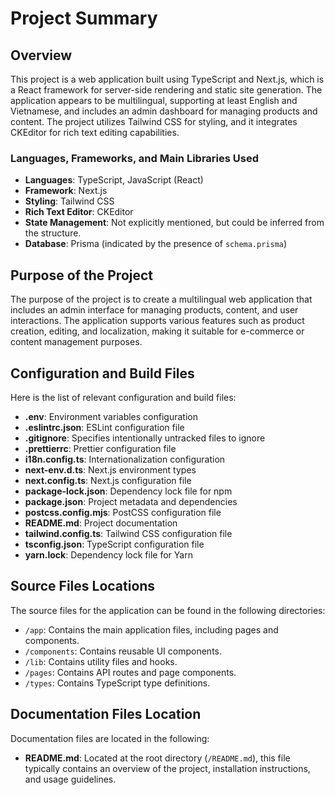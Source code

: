 # Project Summary

## Overview

This project is a web application built using TypeScript and Next.js, which is a React framework for server-side rendering and static site generation. The application appears to be multilingual, supporting at least English and Vietnamese, and includes an admin dashboard for managing products and content. The project utilizes Tailwind CSS for styling, and it integrates CKEditor for rich text editing capabilities.

### Languages, Frameworks, and Main Libraries Used
- **Languages**: TypeScript, JavaScript (React)
- **Framework**: Next.js
- **Styling**: Tailwind CSS
- **Rich Text Editor**: CKEditor
- **State Management**: Not explicitly mentioned, but could be inferred from the structure.
- **Database**: Prisma (indicated by the presence of `schema.prisma`)

## Purpose of the Project

The purpose of the project is to create a multilingual web application that includes an admin interface for managing products, content, and user interactions. The application supports various features such as product creation, editing, and localization, making it suitable for e-commerce or content management purposes.

## Configuration and Build Files

Here is the list of relevant configuration and build files:

- **.env**: Environment variables configuration
- **.eslintrc.json**: ESLint configuration file
- **.gitignore**: Specifies intentionally untracked files to ignore
- **.prettierrc**: Prettier configuration file
- **i18n.config.ts**: Internationalization configuration
- **next-env.d.ts**: Next.js environment types
- **next.config.ts**: Next.js configuration file
- **package-lock.json**: Dependency lock file for npm
- **package.json**: Project metadata and dependencies
- **postcss.config.mjs**: PostCSS configuration file
- **README.md**: Project documentation
- **tailwind.config.ts**: Tailwind CSS configuration file
- **tsconfig.json**: TypeScript configuration file
- **yarn.lock**: Dependency lock file for Yarn

## Source Files Locations

The source files for the application can be found in the following directories:

- `/app`: Contains the main application files, including pages and components.
- `/components`: Contains reusable UI components.
- `/lib`: Contains utility files and hooks.
- `/pages`: Contains API routes and page components.
- `/types`: Contains TypeScript type definitions.

## Documentation Files Location

Documentation files are located in the following:

- **README.md**: Located at the root directory (`/README.md`), this file typically contains an overview of the project, installation instructions, and usage guidelines.